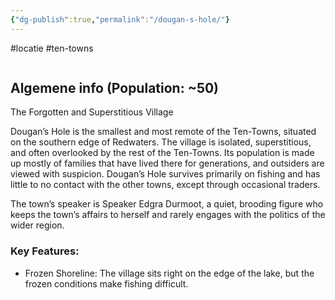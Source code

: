 ```yaml
---
{"dg-publish":true,"permalink":"/dougan-s-hole/"}
---
```


#locatie #ten-towns 
```table-of-contents
```
## Algemene info (Population: ~50)

The Forgotten and Superstitious Village

Dougan’s Hole is the smallest and most remote of the Ten-Towns, situated on the southern edge of Redwaters. The village is isolated, superstitious, and often overlooked by the rest of the Ten-Towns. Its population is made up mostly of families that have lived there for generations, and outsiders are viewed with suspicion. Dougan’s Hole survives primarily on fishing and has little to no contact with the other towns, except through occasional traders.

The town’s speaker is Speaker Edgra Durmoot, a quiet, brooding figure who keeps the town’s affairs to herself and rarely engages with the politics of the wider region.

### Key Features:

- Frozen Shoreline: The village sits right on the edge of the lake, but the frozen conditions make fishing difficult.